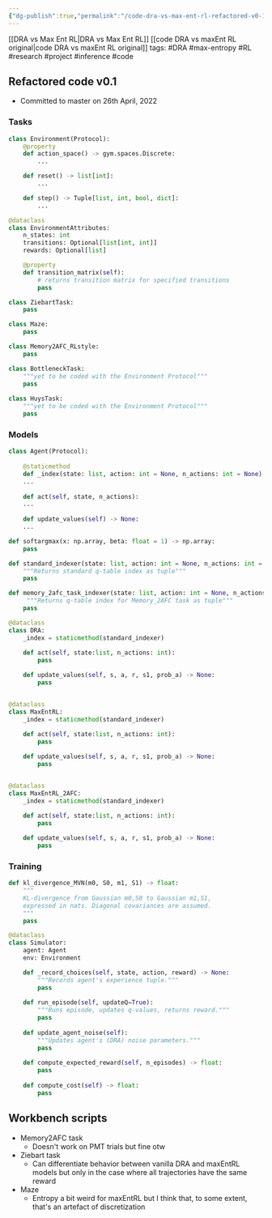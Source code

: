 ```yaml
---
{"dg-publish":true,"permalink":"/code-dra-vs-max-ent-rl-refactored-v0-1/","created":"","updated":""}
---
```


[[DRA vs Max Ent RL\|DRA vs Max Ent RL]] [[code DRA vs maxEnt RL original\|code DRA vs maxEnt RL original]]
tags: #DRA #max-entropy #RL #research #project #inference #code

## Refactored code v0.1
- Committed to master on 26th April, 2022

### Tasks
```python
class Environment(Protocol):
	@property
	def action_space() -> gym.spaces.Discrete:
		...

	def reset() -> list[int]:
		...

	def step() -> Tuple[list, int, bool, dict]:
		...

@dataclass
class EnvironmentAttributes:
	n_states: int
	transitions: Optional[list[int, int]]
	rewards: Optional[list]

	@property
	def transition_matrix(self):
		# returns transition matrix for specified transitions
		pass

class ZiebartTask:
	pass

class Maze:
	pass

class Memory2AFC_RLstyle:
	pass

class BottleneckTask:
	"""yet to be coded with the Environment Protocol"""
	pass
	
class HuysTask:
	"""yet to be coded with the Environment Protocol"""
	pass
```

### Models
```python
class Agent(Protocol):
	
	@staticmethod
	def _index(state: list, action: int = None, n_actions: int = None) -> tuple:
	...
	
	def act(self, state, n_actions):
	...
	
	def update_values(self) -> None:
	...

def softargmax(x: np.array, beta: float = 1) -> np.array:
	pass

def standard_indexer(state: list, action: int = None, n_actions: int = None) -> tuple:
	"""Returns standard q-table index as tuple"""
	pass  

def memory_2afc_task_indexer(state: list, action: int = None, n_actions: int = 2):
	 """Returns q-table index for Memory_2AFC task as tuple"""
	pass

@dataclass
class DRA:
	_index = staticmethod(standard_indexer)
	
	def act(self, state:list, n_actions: int):
		pass

	def update_values(self, s, a, r, s1, prob_a) -> None:
		pass


@dataclass
class MaxEntRL:
	_index = staticmethod(standard_indexer)
	
	def act(self, state:list, n_actions: int):
		pass

	def update_values(self, s, a, r, s1, prob_a) -> None:
		pass


@dataclass
class MaxEntRL_2AFC:
	_index = staticmethod(standard_indexer)
	
	def act(self, state:list, n_actions: int):
		pass

	def update_values(self, s, a, r, s1, prob_a) -> None:
		pass
```


### Training
```python
def kl_divergence_MVN(m0, S0, m1, S1) -> float:
	"""
	KL-divergence from Gaussian m0,S0 to Gaussian m1,S1,
	expressed in nats. Diagonal covariances are assumed.
	"""
	pass

@dataclass
class Simulator:
	agent: Agent
	env: Environment

	def _record_choices(self, state, action, reward) -> None:
		"""Records agent's experience tuple."""
		pass
	
	def run_episode(self, updateQ=True):
		"""Runs episode, updates q-values, returns reward."""
		pass
	
	def update_agent_noise(self):
		"""Updates agent's (DRA) noise parameters."""
		pass
	
	def compute_expected_reward(self, n_episodes) -> float:
		pass
	
	def compute_cost(self) -> float:
		pass
```

## Workbench scripts
- Memory2AFC task
	- Doesn't work on PMT trials but fine otw
- Ziebart task
	- Can differentiate behavior between vanilla DRA and maxEntRL models but only in the case where all trajectories have the same reward
- Maze
	- Entropy a bit weird for maxEntRL but I think that, to some extent, that's an artefact of discretization